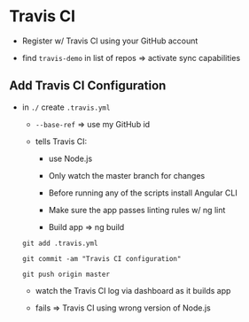 # Travis CI

- Register w/ Travis CI using your GitHub account

- find `travis-demo` in list of repos => activate sync capabilities

## Add Travis CI Configuration

- in `./` create `.travis.yml`

  - `--base-ref` => use my GitHub id

  - tells Travis CI:

    - use Node.js

    - Only watch the master branch for changes

    - Before running any of the scripts install Angular CLI

    - Make sure the app passes linting rules w/ ng lint

    - Build app => ng build


  ` git add .travis.yml `

  ` git commit -am "Travis CI configuration" `

  ` git push origin master `

  - watch the Travis CI log via dashboard as it builds app

  - fails => Travis CI using wrong version of Node.js
